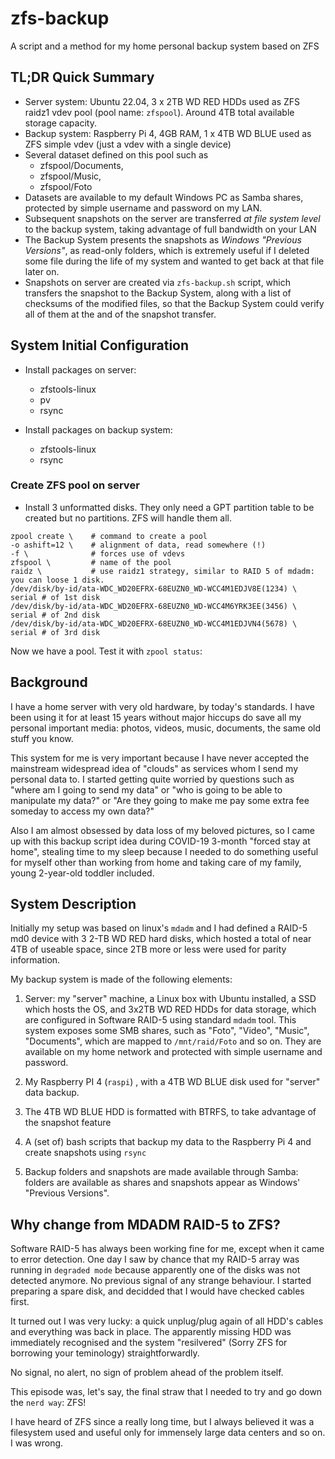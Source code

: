 # zfs-backup
A script and a method for my home personal backup system based on ZFS

## TL;DR Quick Summary

- Server system: Ubuntu 22.04, 3 x 2TB WD RED HDDs used as ZFS raidz1 vdev pool (pool name: ``zfspool``). Around 4TB total available storage capacity.
- Backup system: Raspberry Pi 4, 4GB RAM, 1 x 4TB WD BLUE used as ZFS simple vdev (just a vdev with a single device) 
- Several dataset defined on this pool such as 
	- zfspool/Documents, 
	- zfspool/Music, 
	- zfspool/Foto
- Datasets are available to my default Windows PC as Samba shares, protected by simple username and password on my LAN.
- Subsequent snapshots on the server are transferred _at file system level_ to the backup system, taking advantage of full bandwidth on your LAN
- The Backup System presents the snapshots as _Windows "Previous Versions"_, as read-only folders, which is extremely useful if I deleted some file during the life of my system and wanted to get back at that file later on. 
- Snapshots on server are created via ``zfs-backup.sh`` script, which transfers the snapshot to the Backup System, along with a list of checksums of the modified files, so that the Backup System could verify all of them at the and of the snapshot transfer. 

## System Initial Configuration
- Install packages on server: 
	- zfstools-linux
	- pv 
	- rsync

- Install packages on backup system: 
	- zfstools-linux
	- rsync

### Create ZFS pool on server 
- Install 3 unformatted disks. They only need a GPT partition table to be created but no partitions. ZFS will handle them all. 

```
zpool create \    # command to create a pool 
-o ashift=12 \    # alignment of data, read somewhere (!)
-f \              # forces use of vdevs
zfspool \         # name of the pool
raidz \           # use raidz1 strategy, similar to RAID 5 of mdadm: you can loose 1 disk.
/dev/disk/by-id/ata-WDC_WD20EFRX-68EUZN0_WD-WCC4M1EDJV8E(1234) \ serial # of 1st disk 
/dev/disk/by-id/ata-WDC_WD20EFRX-68EUZN0_WD-WCC4M6YRK3EE(3456) \ serial # of 2nd disk
/dev/disk/by-id/ata-WDC_WD20EFRX-68EUZN0_WD-WCC4M1EDJVN4(5678) \ serial # of 3rd disk
```

Now we have a pool. Test it with ``zpool status``: 



## Background

I have a home server with very old hardware, by today's standards. I have been using it for at least 15 years without major hiccups do save all my personal important media: photos, videos, music, documents, the same old stuff you know. 

This system for me is very important because I have never accepted the mainstream widespread idea of "clouds" as services whom I send my personal data to. I started getting quite worried by questions such as "where am I going to send my data" or "who is going to be able to manipulate my data?" or "Are they going to make me pay some extra fee someday to access my own data?" 

Also I am almost obsessed by data loss of my beloved pictures, so I came up with this backup script idea during COVID-19 3-month "forced stay at home", stealing time to my sleep because I needed to do something useful for myself other than working from home and taking care of my family, young 2-year-old toddler included. 

## System Description

Initially my setup was based on linux's `mdadm` and I had defined a RAID-5 md0 device with 3 2-TB WD RED hard disks, which hosted a total of near 4TB of useable space, since 2TB more or less were used for parity information. 

My backup system is made of the following elements: 

1) Server: my "server" machine, a Linux box with Ubuntu installed, a SSD which hosts the OS, and 3x2TB WD RED HDDs for data storage, which are configured in Software RAID-5 using standard ``mdadm`` tool.
This system exposes some SMB shares, such as "Foto", "Video", "Music", "Documents", which are mapped to ``/mnt/raid/Foto`` and so on. They are available on my home network and protected with simple username and password.  

2) My Raspberry PI 4 (``raspi``) , with a 4TB WD BLUE disk used for "server" data backup. 

3) The 4TB WD BLUE HDD is formatted with BTRFS, to take advantage of the snapshot feature 

4) A (set of) bash scripts that backup my data to the Raspberry Pi 4 and create snapshots using ``rsync``

5) Backup folders and snapshots are made available through Samba: folders are available as shares and snapshots appear as Windows' "Previous Versions". 

## Why change from MDADM RAID-5 to ZFS? 

Software RAID-5 has always been working fine for me, except when it came to error detection. One day I saw by chance that my RAID-5 array was running in `degraded mode` because apparently one of the disks was not detected anymore. No previous signal of any strange behaviour. I started preparing a spare disk, and decidded that I would have checked cables first. 

It turned out I was very lucky: a quick unplug/plug again of all HDD's cables and everything was back in place. The apparently missing HDD was immediately recognised and the system "resilvered" (Sorry ZFS for borrowing your teminology) straightforwardly. 

No signal, no alert, no sign of problem ahead of the problem itself. 

This episode was, let's say, the final straw that I needed to try and go down the ``nerd way``: ZFS! 

I have heard of ZFS since a really long time, but I always believed it was a filesystem used and useful only for immensely large data centers and so on. I was wrong. 
